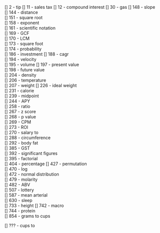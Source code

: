 [] 2 - tip
[] 	11 - sales tax
[] 	12 - compound interest
[] 	30 - gas
[] 148 - slope	
[] 144 - distance	
[] 151 - square root	
[] 158 - exponent	
[] 161 - scientific notation	
[] 169 - GCF	
[] 170 - LCM	
[] 173 - square foot	
[] 174 - probability	
[] 186 - investment	
[] 188 - cagr	
[] 194 - velocity	
[] 195 - volume	
[] 197 - present value	
[] 198 - future value	
[] 204 - density	
[] 206 - temperature	
[] 207 - weight	
[] 226 - ideal weight	
[] 231 - calorie	
[] 239 - midpoint	
[] 244 - APY	
[] 258 - ratio	
[] 267 - z score	
[] 268 - p value	
[] 269 - CPM	
[] 273 - ROI	
[] 270 - salary to	
[] 288 - circumference	
[] 292 - body fat	
[] 385 - GST	
[] 392 - significant figures	
[] 395 - factorial	
[] 404 - percentage	
[] 427 - permutation	
[] 470 - log	
[] 472 - normal distribution	
[] 479 - molarity	
[] 482 - ABV	
[] 507 - lottery	
[] 587 - mean arterial	
[] 630 - sleep	
[] 733 - height	
[] 742 - macro	
[] 744 - protein	
[] 854 - grams to cups	


[] ??? - cups to	

